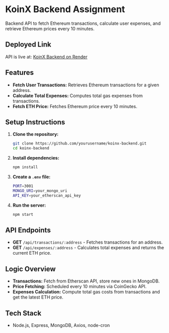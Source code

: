# **KoinX Backend Assignment**

Backend API to fetch Ethereum transactions, calculate user expenses, and retrieve Ethereum prices every 10 minutes.

## **Deployed Link**

API is live at: [KoinX Backend on Render](https://koinx-backend-kb.onrender.com/)

## **Features**

- **Fetch User Transactions:** Retrieves Ethereum transactions for a given address.
- **Calculate Total Expenses:** Computes total gas expenses from transactions.
- **Fetch ETH Price:** Fetches Ethereum price every 10 minutes.

## **Setup Instructions**

1. **Clone the repository:**
    ```bash
    git clone https://github.com/yourusername/koinx-backend.git
    cd koinx-backend
    ```

2. **Install dependencies:**
    ```bash
    npm install
    ```

3. **Create a `.env` file:**
    ```bash
    PORT=3001
    MONGO_URI=your_mongo_uri
    API_KEY=your_etherscan_api_key
    ```

4. **Run the server:**
    ```bash
    npm start
    ```

## **API Endpoints**

- **GET** `/api/transactions/:address` - Fetches transactions for an address.
- **GET** `/api/expenses/:address` - Calculates total expenses and returns the current ETH price.

## **Logic Overview**

- **Transactions:** Fetch from Etherscan API, store new ones in MongoDB.
- **Price Fetching:** Scheduled every 10 minutes via CoinGecko API.
- **Expenses Calculation:** Compute total gas costs from transactions and get the latest ETH price.

## **Tech Stack**

- Node.js, Express, MongoDB, Axios, node-cron
